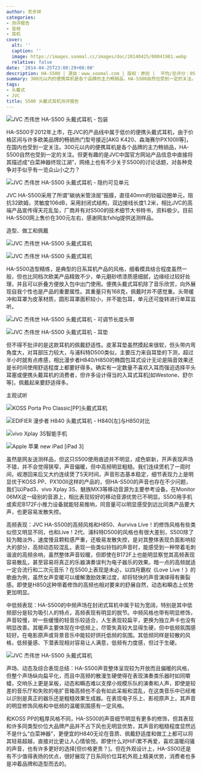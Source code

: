 ```yaml
---
author: 农步祥
categories:
- 测评报告
- 音频
- 耳机
cover:
  alt: ''
  caption: ''
  image: https://images.soomal.cc/images/doc/20140425/00041981.webp
  relative: false
date: '2014-04-25T23:00:29+08:00'
description: HA-S500 | 源自：www.soomal.com | 版权：原创 |  平均/总评分：05.06/435
summary: 300元以内的便携耳机是各个品牌的主力畅销品，HA-S500自然也受到一定的关注。但更有趣的是JVC中国官方网站产品信息中直接将其描述成“白菜神器终现江湖”，网络上也有不少关于S500的讨论话题，对各种竞争对手似乎有一览众山小之力？
tags:
- 头戴式
- JVC
title: S500 头戴式耳机测评报告
---
```


![JVC 杰伟世 HA-S500 头戴式耳机 - 包装](https://images.soomal.cc/images/doc/20140323/00041051.webp)



HA-S500于2012年上市，在JVC的产品线中属于低价的便携头戴式耳机，由于价格区间与许多欧美品牌的畅销热门型号接近[AKG K420、森海赛尔PX100II等]，在国内也受到一定关注。300元以内的便携耳机是各个品牌的主力畅销品，HA-S500自然也受到一定的关注。但更有趣的是JVC中国官方网站产品信息中直接将其描述成“白菜神器终现江湖”，网络上也有不少关于S500的讨论话题，对各种竞争对手似乎有一览众山小之力？



![JVC 杰伟世 HA-S500 头戴式耳机 - 隐约可见单元](https://images.soomal.cc/images/doc/20140323/00041063.webp)



JVC HA-S500采用了所谓“碳纳米管涂层”振膜，直径40mm的钕磁动圈单元，阻抗32欧姆，灵敏度106dB，采用封闭式结构，双边接线长度1.2米，相比JVC的高端产品宣传得天花乱坠，厂商并有对S500的技术细节大书特书，资料极少。目前HA-S500网上售价在300元左右，感谢网友fxhlg提供送测样品。



造型、做工和佩戴



![JVC 杰伟世 HA-S500 头戴式耳机](https://images.soomal.cc/images/doc/20140323/00041054_01.webp)



![JVC 杰伟世 HA-S500 头戴式耳机](https://images.soomal.cc/images/doc/20140323/00041052_01.webp)



HA-S500造型精练，是典型的日系耳机产品的风格，细看模具结合程度虽然一般，但也比同档次欧美产品精致不少，单元磨砂喷漆质感细腻，边缘经过较好处理，并且可以折叠方便放入包中出门使用。便携头戴式耳机除了音乐欣赏，向外展现自我个性也是产品的重要属性。其重量只有168克，佩戴时并不感觉重。头带缓冲和耳罩为皮革材质，圆形耳罩面积较小，并不能包耳，单元还可旋转进行单耳监听。



![JVC 杰伟世 HA-S500 头戴式耳机 - 可调节长度头带](https://images.soomal.cc/images/doc/20140323/00041061_01.webp)



![JVC 杰伟世 HA-S500 头戴式耳机 - 耳垫](https://images.soomal.cc/images/doc/20140323/00041062_01.webp)



但不得不批评的是这款耳机的佩戴舒适性。皮革耳垫虽然摸起来很软，但头带内弯角度大，对耳部压力较大，与浦科特D500类似，主要压力来自耳垫的下测，超过半小时就有点疼感，相比漫步者H840/H850的椭圆包耳式设计无论是隔音效果还是长时间使用舒适程度上都要好得多。确实有一定数量不喜欢入耳而强迫选择平头耳塞或便携头戴耳机的消费者，但许多设计得当的入耳式耳机[如Westone、舒尔等]，佩戴起来要舒适得多。



主观试听



![KOSS Porta Pro Classic[PP]头戴式耳机](https://images.soomal.cc/images/doc/20140316/00040887_01.webp)



![EDIFIER 漫步者 H840 头戴式耳机 - H840[左]与H850对比](https://images.soomal.cc/images/doc/20130424/00030118_01.webp)



![vivo Xplay 3S智能手机](https://images.soomal.cc/images/doc/20140121/00039804_01.webp)



![Apple 苹果 new iPad [iPad 3]](https://images.soomal.cc/images/doc/20120320/00017897_01.webp)



虽然是网友送测样品，但这只S500使用痕迹并不明显，成色崭新，开声表现声场不错，并不会觉得狭窄，声音偏暖，但中高频明显粗糙。我们连续煲机了一周时间，岘港回来后又大约连续煲了5天时间，声音形态基本稳定，细节表现力上是明显优于KOSS PP、PX100II这样的产品的，但HA-S500的声音也存在不少问题，我们以iPad3、vivo Xplay 3S、魅族MX3等移动音源为主要参考设备。在Monitor 06MX这一级别的音源上，相比表现较好的移动音源优势已不明显。S500用手机或索尼B172F小推力设备就能轻易推响，同音量可以明显感受到远比同类产品要大声，也更容易发散失控。



高频表现：JVC HA-S500的高频风格和H850、Aurviva Live！的修饰风格有些类似但又明显不同，也和Live！2代、浦科特D500的风格也有很大差别，S500除了较为黯淡外，速度慢且颗粒感严重，还极易发散失控，是对其整体表现负面影响较大的部分，高频动态较混乱，表现一些类似铃铛的声音时，能感受到一种带着毛刺谐波的高频余响，虽然整体声音较暖，但即使在B172F上也能明显察觉其高频表现容易散乱，甚至容易将真正的乐器演奏误判为电子器乐的效果。暗一点的高频就适一定合流行和二次元音乐？在S500上表现是未必，以四月霸权《Love Live！》的歌曲为例，虽然女声变暖可以缓解激励效果过度，却将轻快的声音演绎得有撕裂感。即使是H850这种带着修饰的高频也相对要来的舒展自然，动态和瞬态上优势更加明显。



中低频表现：HA-S500的中频声场在封闭式耳机中属于较为宽阔，特别是其中低频部分是较为吸引人的特点，高频表现有明显的脱节。中频风格也带有明显修饰，声音较慢，听一些缓慢的轻音乐较适合，人生表现较扁平，更换为独立声卡也没有明显改善。其暖声主要体现在中低频上，尽管失真较大显得生硬，但中低频氛围感较好。在电影原声或背景音乐中能较好烘托低频的氛围。其低频同样是较散的风格，低频量感、下潜表现相对容易让人满意，低频有力度感，但过于生硬。



![JVC 杰伟世 HA-S500 头戴式耳机](https://images.soomal.cc/images/doc/20140323/00041053.webp)



声场、动态及综合表现总结：HA-S500声音整体呈现较为开放而且偏暖的风格，但整个声场纵向扁平化，而且中高频的散漫生硬使得在表现演奏类乐器时如同嚼蜡，交响乐上更是呆板，动态和瞬态难以支撑小规模乐队的演奏和人声，即使是较差的音乐厅和失败的电扩音箱高频也不会有如此呆板和混乱，在这类音乐中已经难以识别是真正的器乐还是粗糙效果生成器。在表现电子乐上、影视原声上，其声音的明显修饰风格和中低频的温暖氛围感有一定风格。



和KOSS PP的粗厚风格不同，HA-S500的声音细节明显有更多的修饰，但其表现和许多同类型价位大品牌产品并不占下风也无明显优势，其声音的粗糙程度显然远不是什么“白菜神器”，更便宜的H840无论在音质、佩戴舒适度和做工上都可以将其轻易超越，直接对比更让人心情愉悦。即使什么对HiFi累不再爱，喜欢温暖闷骚的声音，也有许多更好的选择[但价格更贵？]。但在外观设计上，HA-S500还是有不少值得表扬的优点，很好展现了日系同价位耳机外观上精美优势，消费者也多是冲着品牌和造型而去的。